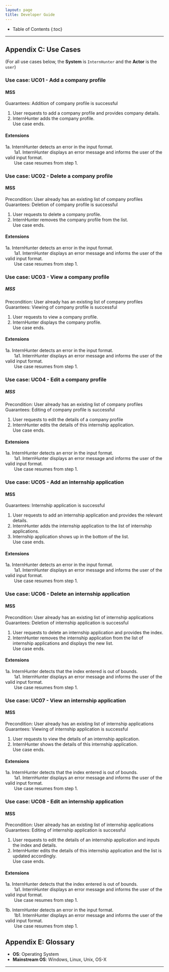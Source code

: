 ```yaml
---
layout: page
title: Developer Guide
---
```

* Table of Contents
{:toc}

--------------------------------------------------------------------------------------------------------------------

## Appendix C: Use Cases

(For all use cases below, the **System** is `InternHunter` and the **Actor** is the `user`)

### Use case: UC01 - Add a company profile

#### MSS

Guarantees: Addition of company profile is successful

1. User requests to add a company profile and provides company details. 
2. InternHunter adds the company profile.<br/>
Use case ends.

#### Extensions

1a. InternHunter detects an error in the input format. <br/>
  1a1. InternHunter displays an error message and informs the user of the valid input format. <br/>
  Use case resumes from step 1.
    		
### Use case: UC02 - Delete a company profile

#### MSS

Precondition: User already has an existing list of company profiles <br/>
Guarantees: Deletion of company profile is successful

1. User requests to delete a company profile.
2. InternHunter removes the company profile from the list.<br/>
Use case ends.
    
#### Extensions

1a. InternHunter detects an error in the input format. <br/>
  1a1. InternHunter displays an error message and informs the user of the valid input format. <br/>
  Use case resumes from step 1.


### Use case: UC03 - View a company profile

##### MSS

Precondition: User already has an existing list of company profiles <br/>
Guarantees: Viewing of company profile is successful

1. User requests to view a company profile.
2. InternHunter displays the company profile.<br/>
Use case ends.

####  Extensions

1a. InternHunter detects an error in the input format. <br/>
  1a1. InternHunter displays an error message and informs the user of the valid input format. <br/>
  Use case resumes from step 1.

### Use case: UC04 - Edit a company profile

##### MSS

Precondition: User already has an existing list of company profiles <br/>
Guarantees: Editing of company profile is successful

1. User requests to edit the details of a company profile
2. InternHunter edits the details of this internship application. <br/>
Use case ends.

####  Extensions

1a. InternHunter detects an error in the input format. <br/>
  1a1. InternHunter displays an error message and informs the user of the valid input format. <br/>
  Use case resumes from step 1.

### Use case: UC05 - Add an internship application

#### MSS

Guarantees: Internship application is successful

1.  User requests to add an internship application and provides the relevant details.
2.  InternHunter adds the internship application to the list of internship applications.
3.  Internship application shows up in the bottom of the list. </br>
    Use case ends.

#### Extensions

1a. InternHunter detects an error in the input format. </br>
  1a1. InternHunter displays an error message and informs the user of the valid input format. </br>
  Use case resumes from step 1.


### Use case: UC06 - Delete an internship application

#### MSS

Precondition: User already has an existing list of internship applications </br>
Guarantees: Deletion of internship application is successful

1.  User requests to delete an internship application and provides the index.
2.  InternHunter removes the internship application from the list of internship applications and displays the new list. </br>
    Use case ends.

#### Extensions

1a. InternHunter detects that the index entered is out of bounds. </br>
  1a1. InternHunter displays an error message and informs the user of the valid input format. </br>
  Use case resumes from step 1.


### Use case: UC07 - View an internship application

#### MSS

Precondition: User already has an existing list of internship applications </br>
Guarantees: Viewing of internship application is successful

1.  User requests to view the details of an internship application.
2.  InternHunter shows the details of this internship application. </br>
    Use case ends.

#### Extensions

1a. InternHunter detects that the index entered is out of bounds. </br>
  1a1. InternHunter displays an error message and informs the user of the valid input format. </br>
  Use case resumes from step 1.
  
  
### Use case: UC08 - Edit an internship application

#### MSS

Precondition: User already has an existing list of internship applications </br>
Guarantees: Editing of internship application is successful

1.  User requests to edit the details of an internship application and inputs the index and details.
2.  InternHunter edits the details of this internship application and the list is updated accordingly. </br>
    Use case ends.

#### Extensions

1a. InternHunter detects that the index entered is out of bounds. </br>
  1a1. InternHunter displays an error message and informs the user of the valid input format. </br>
  Use case resumes from step 1.
  
1b. InternHunter detects an error in the input format. </br>
  1b1. InternHunter displays an error message and informs the user of the valid input format. </br>
  Use case resumes from step 1.


## Appendix E: Glossary

* **OS**: Operating System
* **Mainstream OS**: Windows, Linux, Unix, OS-X

--------------------------------------------------------------------------------------------------------------------
